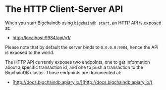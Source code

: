 # The HTTP Client-Server API

When you start Bigchaindb using `bigchaindb start`, an HTTP API is exposed at:

- [http://localhost:9984/api/v1/](http://localhost:9984/api/v1/)


Please note that by default the server binds to `0.0.0.0:9984`, hence the API
is exposed to the world.

The HTTP API currently exposes two endpoints, one to get information about a
specific transaction id, and one to push a transaction to the BigchainDB
cluster. Those endpoints are documented at:

- [http://docs.bigchaindb.apiary.io/](http://docs.bigchaindb.apiary.io/)

